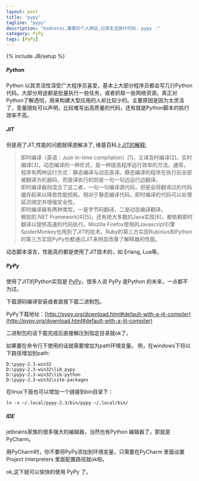 ```yaml
---
layout: post
title: "pypy"
tagline: "pypy"
description: "badnotes,萬軍的个人网站,记录生活旅行代码. pypy ."
category: PyPy
tags: [PyPy]
---
```

{% include JB/setup %}

##### Python

Python 以其灵活性深受广大程序员喜爱，基本上大部分程序员都会写几行Python代码。大部分用途都是批量执行一些任务，或者抓取一些网络资源。真正对Python了解透彻，用来构建大型应用的人却比较少的。主要原因是因为太灵活了，变量随处可以声明，比较难写出高质量的代码，还有就是Python脚本的执行效率不高。

##### JIT

但是用了JIT,性能的问题就得道解决了, 维基百科上[JIT的解释:](http://zh.wikipedia.org/wiki/%E5%8D%B3%E6%99%82%E7%B7%A8%E8%AD%AF)

> 即时编译（英语：Just-in-time compilation）[1]，又译及时编译[2]、实时编译[3]，动态编译的一种形式，是一种提高程序运行效率的方法。通常，程序有两种运行方式：静态编译与动态直译。静态编译的程序在执行前全部被翻译为机器码，而直译执行的则是一句一句边运行边翻译。</br>
	即时编译器则混合了这二者，一句一句编译源代码，但是会将翻译过的代码缓存起来以降低性能损耗。相对于静态编译代码，即时编译的代码可以处理延迟绑定并增强安全性。</br>
	即时编译器有两种类型，一是字节码翻译，二是动态编译翻译。</br>
	微软的.NET Framework[4][5]，还有绝大多数的Java实现[6]，都依赖即时翻译以提供高速的代码执行。Mozilla Firefox使用的Javascript引擎SpiderMonkey也用到了JIT的技术。Ruby的第三方实现Rubinius和Python的第三方实现PyPy也都通过JIT来明显改善了解释器的性能。

动态脚本语言，性能高的都是使用了JIT技术的，如 Erlang, Lua等。

##### PyPy

使用了JIT的Python实现是 [PyPy](http://pypy.org/)，很多人说 PyPy 是Python 的未来，一点都不为过。

下载源码编译安装或者直接下载二进制包。

PyPy下载地址：[http://pypy.org/download.html#default-with-a-jit-compiler](http://pypy.org/download.html#default-with-a-jit-compiler)

二进制包的话下载完成后直接解压到指定目录就ok了。

如果要在命令行下使用的话就需要增加为path环境变量。
例，在windows下将以下路径增加到path:

    D:\pypy-2.3-win32
    D:\pypy-2.3-win32\lib_pypy
    D:\pypy-2.3-win32\lib-python
    D:\pypy-2.3-win32\site-packages


在linux下面也可以增加一个链接到bin目录下：

	ln -s ~/.local/pypy-2.3/bin/pypy ~/.local/bin/

##### IDE

jetbrains家族的很多强大的编辑器，当然也有Python 编辑器了，那就是 PyCharm。

用PyCharm时，你不要将PyPy添加到环境变量，只需要在PyCharm 里面设置 Project Interpreters 里面配置路径就ok啦。

ok,这下就可以愉快的使用 PyPy 了。
